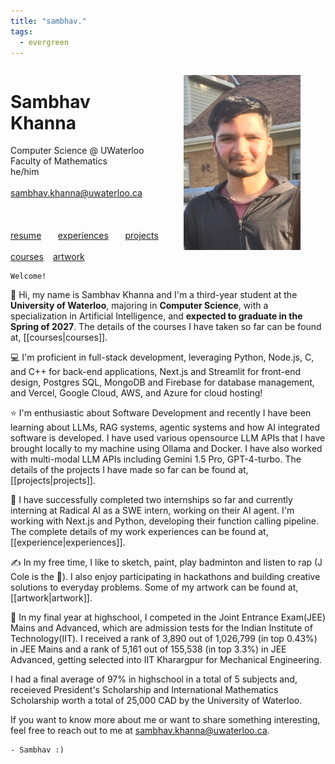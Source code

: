 ```yaml
---
title: "sambhav."
tags:
  - evergreen
---
```

<link rel="stylesheet" href="https://cdnjs.cloudflare.com/ajax/libs/font-awesome/4.7.0/css/font-awesome.min.css">

<div style="display: flex; justify-content: space-between">
  <div>
      <h1>Sambhav Khanna</h1>
      Computer Science @ UWaterloo
      <br>
      Faculty of Mathematics
      <br>
      he/him
      <br>
      <br>
      <a href="mailto:sambhav.khanna@uwaterloo.ca">sambhav.khanna@uwaterloo.ca</a>
      <br>
      <br>
      <div style="display: flex; justify-content: space-between;">
          <div>
              <a href="http://github.com/sambhavKhanna"><i aria-hidden="true" title="GitHub"
                      class="fa fa-github fa-2x"></i> </a>
          </div>
          <div>
              <a href="https://www.linkedin.com/in/sambhav-khanna/"><i aria-hidden="true"
                      title="LinkedIn" class="fa fa-linkedin fa-2x"></i> </a>
          </div>
          <div>
              <a href="https://twitter.com/khsambhav"><i aria-hidden="true"
                      title="X" class="fa fa-twitter fa-2x"></i> </a>
          </div>
      </div>
      <br>
      <br>
      <div style="display: flex; justify-content: space-between;">
          <div>
            <a href="resume.pdf">resume</a>
          </div>
          <div>
              <a href="experience">experiences</a>
          </div>
          <div>
              <a href="projects">projects</a>
          </div>
      </div>
      <br>
      <div style="display: flex;">
          <div style="margin-right: 15px;">
            <a href="courses">courses</a>
          </div>
          <div>
              <a href="artwork">artwork</a>
          </div>
      </div>
  </div>
  <div>
    <figure class="header__photo-wrapper">
        <img src="image.png" alt="a picture of sambhav" style="width: 190px; height: 280px; opacity: 1;" />
    </figure>
  </div>
</div>

<!-- <img src="./banner.svg" width="701" height="183"> -->
```poetry
Welcome!
```
👋 Hi, my name is Sambhav Khanna and I'm a third-year student at the **University of Waterloo**, majoring in **Computer Science**, with a specialization in Artificial Intelligence, and **expected to graduate in the Spring of 2027**. The details of the courses I have taken so far can be found at, [[courses|courses]].

💻 I'm proficient in full-stack development, leveraging Python, Node.js, C, and C++ for back-end applications, Next.js and Streamlit for front-end design, Postgres SQL, MongoDB and Firebase for database management, and Vercel, Google Cloud, AWS, and Azure for cloud hosting!

⭐ I'm enthusiastic about Software Development and recently I have been learning about LLMs, RAG systems, agentic systems and how AI integrated software is developed. I have used various opensource LLM APIs that I have brought locally to my machine using Ollama and Docker. I have also worked with multi-modal LLM APIs including Gemini 1.5 Pro, GPT-4-turbo. The details of the projects I have made so far can be found at, [[projects|projects]].

💼 I have successfully completed two internships so far and currently interning at Radical AI as a SWE intern, working on their AI agent. I'm working with Next.js and Python, developing their function calling pipeline. The complete details of my work experiences can be found at, [[experience|experiences]].

✍️ In my free time, I like to sketch, paint, play badminton and listen to rap (J Cole is the 🐐). I also enjoy participating in hackathons and building creative solutions to everyday problems. Some of my artwork can be found at, [[artwork|artwork]].

📖 In my final year at highschool, I competed in the Joint Entrance Exam(JEE) Mains and Advanced, which are admission tests for the Indian Institute of Technology(IIT). I received a rank of 3,890 out of 1,026,799 (in top 0.43%) in JEE Mains and a rank of 5,161 out of 155,538 (in top 3.3%) in JEE Advanced, getting selected into IIT Kharargpur for Mechanical Engineering.

I had a final average of 97% in highschool in a total of 5 subjects and, receieved President's Scholarship and International Mathematics Scholarship worth a total of 25,000 CAD by the University of Waterloo.

If you want to know more about me or want to share something interesting, feel free to reach out to me at <a href="mailto:sambhav.khanna@uwaterloo.ca" target="_blank">sambhav.khanna@uwaterloo.ca</a>.

```poetry
- Sambhav :)
```
